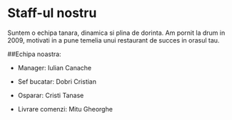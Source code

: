 
**Staff-ul nostru**
=================

Suntem o echipa tanara, dinamica si plina de dorinta. 
Am pornit la drum in 2009, motivati in a pune temelia unui restaurant de succes in orasul tau.

##Echipa noastra:

   - Manager: Iulian Canache

   - Sef bucatar: Dobri Cristian

   - Osparar: Cristi Tanase

   - Livrare comenzi: Mitu Gheorghe

